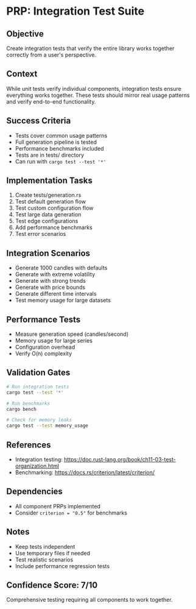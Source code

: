 # PRP: Integration Test Suite

## Objective
Create integration tests that verify the entire library works together correctly from a user's perspective.

## Context
While unit tests verify individual components, integration tests ensure everything works together. These tests should mirror real usage patterns and verify end-to-end functionality.

## Success Criteria
- Tests cover common usage patterns
- Full generation pipeline is tested
- Performance benchmarks included
- Tests are in tests/ directory
- Can run with `cargo test --test '*'`

## Implementation Tasks
1. Create tests/generation.rs
2. Test default generation flow
3. Test custom configuration flow
4. Test large data generation
5. Test edge configurations
6. Add performance benchmarks
7. Test error scenarios

## Integration Scenarios
- Generate 1000 candles with defaults
- Generate with extreme volatility
- Generate with strong trends
- Generate with price bounds
- Generate different time intervals
- Test memory usage for large datasets

## Performance Tests
- Measure generation speed (candles/second)
- Memory usage for large series
- Configuration overhead
- Verify O(n) complexity

## Validation Gates
```bash
# Run integration tests
cargo test --test '*'

# Run benchmarks
cargo bench

# Check for memory leaks
cargo test --test memory_usage
```

## References
- Integration testing: https://doc.rust-lang.org/book/ch11-03-test-organization.html
- Benchmarking: https://docs.rs/criterion/latest/criterion/

## Dependencies
- All component PRPs implemented
- Consider `criterion = "0.5"` for benchmarks

## Notes
- Keep tests independent
- Use temporary files if needed
- Test realistic scenarios
- Include performance regression tests

## Confidence Score: 7/10
Comprehensive testing requiring all components to work together.